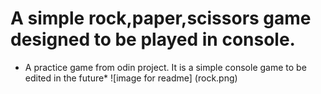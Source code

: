 # A simple rock,paper,scissors game designed to be played in console.
* A practice game from odin project. It is a simple console game to be edited in the future*
![image for readme] (rock.png)